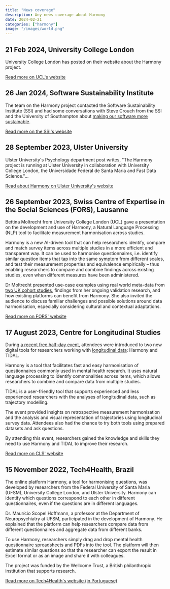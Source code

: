 ```yaml
---
title: "News coverage"
description: Any news coverage about Harmony
date: 2024-02-21
categories: ["harmony"]
image: "/images/world.png"
---
```


## 21 Feb 2024, University College London

University College London has posted on their website about the Harmony project.

[Read more on UCL's website](https://www.ucl.ac.uk/ioe/departments-and-centres/centres/centre-longitudinal-studies/harmony-new-ai-data-tool-facilitates-global-mental-health-research)

## 26 Jan 2024, Software Sustainability Institute

The team on the Harmony project contacted the Software Sustainability Institute (SSI) and had some conversations with Steve Crouch from the SSI and the University of Southampton about [making our software more sustainable](/making-harmony-sustainable-long-term/). 

[Read more on the SSI's website](https://www.software.ac.uk/blog/making-harmony-more-sustainable-going-forward)

## 28 September 2023, Ulster University

Ulster University's Psychology department post writes, "The Harmony project is running at Ulster University in collaboration with University College London, the Universidade Federal de Santa Maria and Fast Data Science."...

[Read about Harmony on Ulster University's website](https://www.ulster.ac.uk/research/topic/psychology/projects/harmony)

## 26 September 2023, Swiss Centre of Expertise in the Social Sciences (FORS), Lausanne

Bettina Moltrecht from University College London (UCL) gave a presentation on the development and use of Harmony, a Natural Language Processing (NLP) tool to facilitate measurement harmonisation across studies.

Harmony is a new AI-driven tool that can help researchers identify, compare and match survey items across multiple studies in a more efficient and transparent way. It can be used to harmonise questionnaires, i.e. identify similar question items that tap into the same symptom from different scales, and test their measurement properties and equivalence empirically – thus enabling researchers to compare and combine findings across existing studies, even when different measures have been administered.

Dr Moltrecht presented use-case examples using real world meta-data from [two UK cohort studies](/item-harmonisation/harmony-a-free-ai-tool-for-cross-cohort-research/), findings from her ongoing validation research, and how existing platforms can benefit from Harmony. She also invited the audience to discuss familiar challenges and possible solutions around data harmonisation, especially considering cultural and contextual adaptations.

[Read more on FORS' website](https://forscenter.ch/events-training/methods-and-research-meetings/)

## 17 August 2023, Centre for Longitudinal Studies

During [a recent free half-day event](/harmony-and-tidal-workshop/), attendees were introduced to two new digital tools for researchers working with [longitudinal data](/item-harmonisation/harmony-a-free-ai-tool-for-longitudinal-study/): Harmony and TIDAL.

Harmony is a tool that facilitates fast and easy harmonisation of questionnaires commonly used in mental health research. It uses natural language processing to identify commonalities across items, which allows researchers to combine and compare data from multiple studies.

TIDAL is a user-friendly tool that supports experienced and less experienced researchers with the analyses of longitudinal data, such as trajectory modelling.

The event provided insights on retrospective measurement harmonisation and the analysis and visual representation of trajectories using longitudinal survey data. Attendees also had the chance to try both tools using prepared datasets and ask questions.

By attending this event, researchers gained the knowledge and skills they need to use Harmony and TIDAL to improve their research.

[Read more on CLS' website](https://cls.ucl.ac.uk/events/mental-health-data-tools-workshop/)



## 15 November 2022, Tech4Health, Brazil


The online platform Harmony, a tool for harmonising questions, was developed by researchers from the Federal University of Santa Maria (UFSM), University College London, and Ulster University. Harmony can identify which questions correspond to each other in different questionnaires, even if the questions are in different languages.

Dr. Maurício Scopel Hoffmann, a professor at the Department of Neuropsychiatry at UFSM, participated in the development of Harmony. He explained that the platform can help researchers compare data from different questionnaires and aggregate data from different banks.

To use Harmony, researchers simply drag and drop mental health questionnaire spreadsheets and PDFs into the tool. The platform will then estimate similar questions so that the researcher can export the result in Excel format or as an image and share it with colleagues.

The project was funded by the Wellcome Trust, a British philanthropic institution that supports research.

[Read more on Tech4Health's website (in Portuguese)](https://www.t4h.com.br/noticias/destaques/professor-da-ufsm-participa-da-criacao-de-plataforma-on-line-para-pesquisadores-em-saude-mental/)



